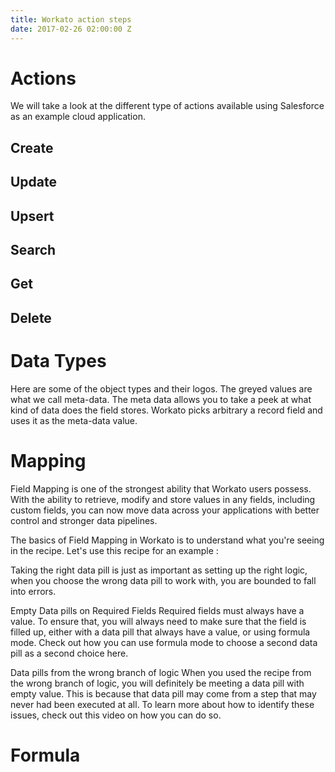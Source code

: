 ```yaml
---
title: Workato action steps
date: 2017-02-26 02:00:00 Z
---
```


# Actions
We will take a look at the different type of actions available using Salesforce as an example cloud application. 

## Create
## Update
## Upsert
## Search
## Get
## Delete

# Data Types

Here are some of the object types and their logos.
The greyed values are what we call meta-data. The meta data allows you to take a peek at what kind of data does the field stores. Workato picks arbitrary a record field and uses it as the meta-data value.

# Mapping
Field Mapping is one of the strongest ability that Workato users possess. With the ability to retrieve, modify and store values in any fields, including custom fields, you can now move data across your applications with better control and stronger data pipelines.

The basics of Field Mapping in Workato is to understand what you're seeing in the recipe. Let's use this recipe for an example :

Taking the right data pill is just as important as setting up the right logic, when you choose the wrong data pill to work with, you are bounded to fall into errors.

   Empty Data pills on Required Fields
   Required fields must always have a value. To ensure that, you will always need to make sure that the field is filled up, either    with a data pill that always have a value, or using formula mode. Check out how you can use formula mode to choose a second data pill as a second choice here.

   Data pills from the wrong branch of logic
   When you used the recipe from the wrong branch of logic, you will definitely be meeting a data pill with empty value. This is because that data pill may come from a step that may never had been executed at all. To learn more about how to identify these issues, check out this video on how you can do so.


# Formula 



